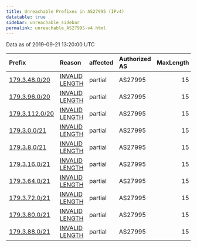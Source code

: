 ```yaml
---
title: Unreachable Prefixes in AS27995 (IPv4)
datatable: true
sidebar: unreachable_sidebar
permalink: unreachable_AS27995-v4.html
---
```


Data as of 2019-09-21 13:20:00 UTC


<div class="datatable-begin"></div>

| Prefix                                                 | Reason                                                                                                   | affected   | Authorized AS   |   MaxLength | Anchor                                         |   unreachable /24s |
|:-------------------------------------------------------|:---------------------------------------------------------------------------------------------------------|:-----------|:----------------|------------:|:-----------------------------------------------|-------------------:|
| [179.3.48.0/20](https://stat.ripe.net/179.3.48.0/20)   | [INVALID LENGTH](https://rpki-validator.ripe.net/announcement-preview?asn=AS27995&prefix=179.3.48.0/20)  | partial    | AS27995         |          15 | [LACNIC](unreachable_LACNIC_RPKI_Root-v4.html) |                 16 |
| [179.3.96.0/20](https://stat.ripe.net/179.3.96.0/20)   | [INVALID LENGTH](https://rpki-validator.ripe.net/announcement-preview?asn=AS27995&prefix=179.3.96.0/20)  | partial    | AS27995         |          15 | [LACNIC](unreachable_LACNIC_RPKI_Root-v4.html) |                 16 |
| [179.3.112.0/20](https://stat.ripe.net/179.3.112.0/20) | [INVALID LENGTH](https://rpki-validator.ripe.net/announcement-preview?asn=AS27995&prefix=179.3.112.0/20) | partial    | AS27995         |          15 | [LACNIC](unreachable_LACNIC_RPKI_Root-v4.html) |                 16 |
| [179.3.0.0/21](https://stat.ripe.net/179.3.0.0/21)     | [INVALID LENGTH](https://rpki-validator.ripe.net/announcement-preview?asn=AS27995&prefix=179.3.0.0/21)   | partial    | AS27995         |          15 | [LACNIC](unreachable_LACNIC_RPKI_Root-v4.html) |                  8 |
| [179.3.8.0/21](https://stat.ripe.net/179.3.8.0/21)     | [INVALID LENGTH](https://rpki-validator.ripe.net/announcement-preview?asn=AS27995&prefix=179.3.8.0/21)   | partial    | AS27995         |          15 | [LACNIC](unreachable_LACNIC_RPKI_Root-v4.html) |                  8 |
| [179.3.16.0/21](https://stat.ripe.net/179.3.16.0/21)   | [INVALID LENGTH](https://rpki-validator.ripe.net/announcement-preview?asn=AS27995&prefix=179.3.16.0/21)  | partial    | AS27995         |          15 | [LACNIC](unreachable_LACNIC_RPKI_Root-v4.html) |                  8 |
| [179.3.64.0/21](https://stat.ripe.net/179.3.64.0/21)   | [INVALID LENGTH](https://rpki-validator.ripe.net/announcement-preview?asn=AS27995&prefix=179.3.64.0/21)  | partial    | AS27995         |          15 | [LACNIC](unreachable_LACNIC_RPKI_Root-v4.html) |                  8 |
| [179.3.72.0/21](https://stat.ripe.net/179.3.72.0/21)   | [INVALID LENGTH](https://rpki-validator.ripe.net/announcement-preview?asn=AS27995&prefix=179.3.72.0/21)  | partial    | AS27995         |          15 | [LACNIC](unreachable_LACNIC_RPKI_Root-v4.html) |                  8 |
| [179.3.80.0/21](https://stat.ripe.net/179.3.80.0/21)   | [INVALID LENGTH](https://rpki-validator.ripe.net/announcement-preview?asn=AS27995&prefix=179.3.80.0/21)  | partial    | AS27995         |          15 | [LACNIC](unreachable_LACNIC_RPKI_Root-v4.html) |                  8 |
| [179.3.88.0/21](https://stat.ripe.net/179.3.88.0/21)   | [INVALID LENGTH](https://rpki-validator.ripe.net/announcement-preview?asn=AS27995&prefix=179.3.88.0/21)  | partial    | AS27995         |          15 | [LACNIC](unreachable_LACNIC_RPKI_Root-v4.html) |                  8 |

<div class="datatable-end"></div>